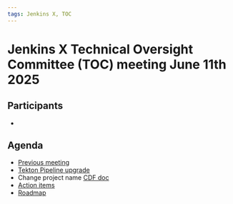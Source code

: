 ```yaml
---
tags: Jenkins X, TOC
---
```

# Jenkins X Technical Oversight Committee (TOC) meeting June 11th 2025

## Participants

- <fill in>

## Agenda

- [Previous meeting](2025-04-30.md)
- [Tekton Pipeline upgrade](https://github.com/jenkins-x/jx/issues/8683)
- Change project name [CDF doc](https://docs.google.com/document/d/1O6Ai29X-ojCgX8OfWM6PP6PelIWFmU47eeNmhdu8lpA/edit?tab=t.0)
- [Action items](https://github.com/orgs/jenkins-x/projects/21/views/1)
- [Roadmap](https://github.com/orgs/jenkins-x/projects/23/views/1)
